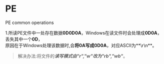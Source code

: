 # PE
PE common operations

1.所读PE文件中一处存在数据**0D0D0A**，Windows在读文件时会处理成**0D0A**，丢失其中一个**0D**，<br>原因在于Windows处理该数据时,会**将0A写成0D0A**，对应ASCII为**\r\n**。<br>

> 解决办法:将文件的***读写模式由"r","w"改为"rb","wb"***。
